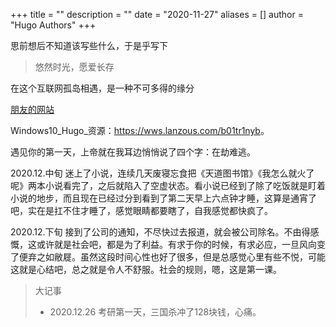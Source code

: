 +++
title = ""
description = ""
date = "2020-11-27"
aliases = []
author = "Hugo Authors"
+++

思前想后不知道该写些什么，于是乎写下

> 悠然时光，愿爱长存

在这个互联网孤岛相遇，是一种不可多得的缘分

[朋友的网站](https://jueding.top/)

Windows10_Hugo_资源：<https://wws.lanzous.com/b01tr1nyb>。  

遇见你的第一天，上帝就在我耳边悄悄说了四个字：在劫难逃。

2020.12.中旬 迷上了小说，连续几天废寝忘食把《天道图书馆》《我怎么就火了呢》两本小说看完了，之后就陷入了空虚状态。看小说已经到了除了吃饭就是盯着小说的地步，而且现在已经过分到看到了第二天早上六点钟才睡，这算是通宵了吧，实在是扛不住才睡了，感觉眼睛都要瞎了，自我感觉都快疯了。

2020.12.下旬 接到了公司的通知，不尽快过去报道，就会被公司除名。不由得感慨，这或许就是社会吧，都是为了利益。有求于你的时候，有求必应，一旦风向变了便弃之如敝屣。虽然这段时间心性也好了很多，但是总感觉心里有些不悦，可能这就是心结吧，总之就是令人不舒服。社会的规则，嗯，这是第一课。

>大记事
>- 2020.12.26 考研第一天，三国杀冲了128块钱，心痛。

